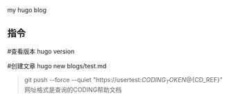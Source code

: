 my hugo blog

## 指令

#查看版本
hugo version 

#创建文章
hugo new blogs/test.md


> git push --force --quiet "https://usertest:${CODING_TOKEN}@${CD_REF}" 网址格式是查询的CODING帮助文档

